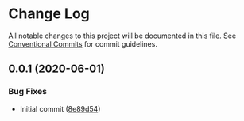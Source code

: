 # Change Log

All notable changes to this project will be documented in this file.
See [Conventional Commits](https://conventionalcommits.org) for commit guidelines.

## 0.0.1 (2020-06-01)


### Bug Fixes

* Initial commit ([8e89d54](https://github.com/fwang/lerna-yarn-test/commit/8e89d5410f72965c0578566f1f8824390d3280e3))
